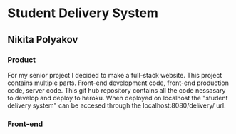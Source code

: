 <h1>Student Delivery System</h1>
<h2>Nikita Polyakov </h2>
<h3>Product</h3>
<p>
    For my senior project I decided to make a full-stack website. This project contains multiple parts. Front-end development code, front-end production code, server code. This git hub repository contains all the code nessasary to develop and deploy to heroku. When deployed on localhost the "student delivery system" can be accesed through the localhost:8080/delivery/ url.
</p>
<h3>Front-end</h3>
<p>
    
</p>
